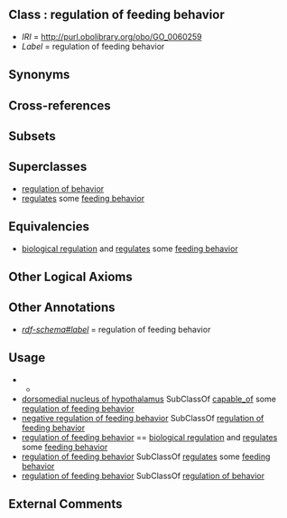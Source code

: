 
## Class : regulation of feeding behavior

 * *IRI* = http://purl.obolibrary.org/obo/GO_0060259
 * *Label* = regulation of feeding behavior

## Synonyms


## Cross-references


## Subsets


## Superclasses

 * [regulation of behavior](../../GO/95/GO_0050795.md)
 * [regulates](../../RO/11/RO_0002211.md) some [feeding behavior](../../GO/31/GO_0007631.md)

## Equivalencies

 * [biological regulation](../../GO/07/GO_0065007.md) and [regulates](../../RO/11/RO_0002211.md) some [feeding behavior](../../GO/31/GO_0007631.md)

## Other Logical Axioms


## Other Annotations

 * *[rdf-schema#label](../../el/rdf-schema#label.md)* = regulation of feeding behavior

## Usage

 * -
 * [dorsomedial nucleus of hypothalamus](../../UBERON/34/UBERON_0001934.md) SubClassOf [capable_of](../../RO/15/RO_0002215.md) some [regulation of feeding behavior](../../GO/59/GO_0060259.md)
 * [negative regulation of feeding behavior](../../GO/52/GO_2000252.md) SubClassOf [regulation of feeding behavior](../../GO/59/GO_0060259.md)
 * [regulation of feeding behavior](../../GO/59/GO_0060259.md) == [biological regulation](../../GO/07/GO_0065007.md) and [regulates](../../RO/11/RO_0002211.md) some [feeding behavior](../../GO/31/GO_0007631.md)
 * [regulation of feeding behavior](../../GO/59/GO_0060259.md) SubClassOf [regulates](../../RO/11/RO_0002211.md) some [feeding behavior](../../GO/31/GO_0007631.md)
 * [regulation of feeding behavior](../../GO/59/GO_0060259.md) SubClassOf [regulation of behavior](../../GO/95/GO_0050795.md)

## External Comments

